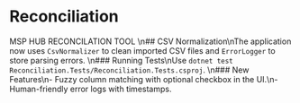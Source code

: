 # Reconciliation
MSP HUB RECONCILATION TOOL
\n## CSV Normalization\nThe application now uses `CsvNormalizer` to clean imported CSV files and `ErrorLogger` to store parsing errors.
\n### Running Tests\nUse `dotnet test Reconciliation.Tests/Reconciliation.Tests.csproj`.
\n### New Features\n- Fuzzy column matching with optional checkbox in the UI.\n- Human-friendly error logs with timestamps.
